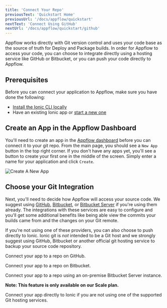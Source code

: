 ```yaml
---
title: 'Connect Your Repo'
previousText: 'Quickstart Home'
previousUrl: '/docs/appflow/quickstart'
nextText: 'Connect Using GitHub'
nextUrl: '/docs/appflow/quickstart/github'
---
```


Appflow works directly with Git version control and uses your code base
as the source of truth for Deploy and Package builds. In order for Appflow to access your code, you can choose to integrate directly using a hosting service like GitHub or Bitbucket, or you can push your code directly to Appflow.

## Prerequisites
Before you can connect your application to Appflow, make sure you have done the following:

* [Install the Ionic CLI locally](/docs/cli#installation)
* Have an existing Ionic app or [start a new one](/docs/cli/commands/start/)

## Create an App in the Appflow Dashboard
You'll need to create an app in the [Appflow dashboard](https://dashboard.ionicframework.com) before you can connect it to your git repo.
From the main page, you should see a `New App` button in the top right corner. If you don't have any apps yet,
you'll see a button to create your first one in the middle of the screen. Simply enter a name for your application
and click `Create`.

![Create A New App](/docs/assets/img/appflow/ss-create-app.png)

## Choose your Git Integration
Next, you'll need to decide how Appflow will access your source code. We suggest using [GitHub](https://github.com/),
[Bitbucket](https://bitbucket.org/), or [Bitbucket Server](https://bitbucket.org/product/enterprise)
if you're using them already. The integrations with these services are easy to configure and you'll
get some additional benefits like being able view the commits your builds came from and the changes on your
Git remote.

If you're not using one of these providers, you can also choose to push directly to Ionic.
Ionic git is *not* intended to be a Git host and we strongly suggest using GitHub, Bitbucket or another official git hosting service to backup your source code repository.

<docs-cards>
  <docs-card header="Connect using GitHub" href="/docs/appflow/quickstart/github" icon="/docs/assets/icons/guide-github-icon.png">
    <p>Connect your app to a repo on GitHub.</p>
  </docs-card>

  <docs-card header="Connect using Bitbucket" href="/docs/appflow/quickstart/bitbucket" icon="/docs/assets/icons/guide-bitbucket-icon.png">
    <p>Connect your app to a repo on Bitbucket.</p>
  </docs-card>

  <docs-card header="Connect using Bitbucket Server" href="/docs/appflow/quickstart/bitbucket-server" icon="/docs/assets/icons/guide-bitbucket-icon.png">
    <p>Connect your app to a repo using an on-premise Bitbucket Server instance.</p>
    <b>Note: This feature is only available on our Scale plan.</b>
  </docs-card>

  <docs-card header="Connect using Ionic" href="/docs/appflow/quickstart/ionic-remote" icon="/docs/assets/icons/guide-ionic-icon.png">
    <p>Connect your app directly to Ionic if you are not using one of the supported Git hosting services.</p>
  </docs-card>
</docs-cards>
